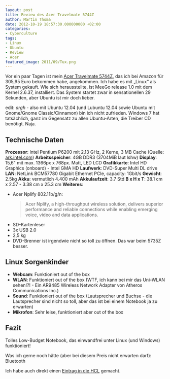 ```yaml
---
layout: post
title: Review des Acer Travelmate 5744Z
author: Martin Thoma
date: 2012-10-19 18:57:30.000000000 +02:00
categories:
- Cyberculture
tags:
- Linux
- Ubuntu
- Review
- Acer
featured_image: 2011/09/Tux.png
---
```

Vor ein paar Tagen ist mein <a href="http://support.acer.com/us/en/product/default.aspx?tab=1&modelId=3823">Acer Travelmate 5744Z</a>, das ich bei Amazon f&uuml;r 305,95 Euro bekommen habe, angekommen. Ich habe es mit &bdquo;Linux&ldquo; als System gekauft. Wie sich herausstellte, ist MeeGo release 1.0 mit dem Kernel 2.6.37, installiert. Das System startet zwar in sensationellen 29 Sekunden, aber Ubuntu ist mir doch lieber.

edit: *argh* - also mit Ubuntu 12.04 (und Lubuntu 12.04 sowie Ubuntu mit Gnome/Gnome Classic/Cinnamon) bin ich nicht zufrieden. Windows 7 hat tats&auml;chlich, ganz im Gegensatz zu allen Ubuntu-Arten, die Treiber CD ben&ouml;tigt. Naja.

<h2>Technische Daten</h2>
<strong>Prozessor</strong>: Intel Pentium P6200 mit 2.13 GHz, 2 Kerne, 3 MB Cache (Quelle: <a href="http://ark.intel.com/products/50176/Intel-Pentium-Processor-P6200-3M-Cache-2_13-GHz">ark.intel.com</a>)
<strong>Arbeitsspeicher</strong>: 4GB DDR3 (3704MiB laut lshw)
<strong>Display</strong>: 15,6" mit max. 1366px x 768px. Matt, LED LCD
<strong>Grafikkarte</strong>: Intel HD Graphics (onboard) - Intel GMA HD
<strong>Laufwerk</strong>: DVD-Super Multi DL drive
<strong>LAN</strong>: NetLink BCM57780 Gigabit Ethernet PCIe, capacity: 1Gbit/s
<strong>Gewicht</strong>: 2.5kg
<strong>Akku</strong>: vermutlich 4.400 mAh
<strong>Akkulaufzeit</strong>: 3.7 Std
<strong>B x H x T</strong>: 38.1 cm x 2.57 - 3.38 cm x 25.3 cm
<strong>Weiteres</strong>:
<ul>
  <li>Acer Nplify 802.11b/g/n: 
<blockquote>Acer Nplify, a high-throughput wireless solution, delivers superior performance and reliable connections while enabling emerging voice, video and data applications.</blockquote>
</li>
  <li>SD-Kartenleser</li>
  <li>3x USB 2.0</li>
  <li>2,5 kg</li>
  <li>DVD-Brenner ist irgendwie nicht so toll zu &ouml;ffnen. Das war beim 5735Z besser.</li>
</ul>

<h2>Linux Sorgenkinder</h2>
<ul>
  <li><strong>Webcam</strong>: Funktioniert out of the box</li>
  <li><strong>WLAN</strong>: Funktioniert out of the box (WTF, ich kann bei mir das Uni-WLAN sehen!?! - Ein AR9485 Wireless Network Adapter von Atheros Communications Inc.)</li>
  <li><strong>Sound</strong>: Funktioniert out of the box (Lautsprecher und Buchse - die Lautsprecher sind nicht so toll, aber das ist bei einem Notebook ja zu erwarten)</li>
  <li><strong>Mikrofon</strong>: Sehr leise, funktioniert aber out of the box</li>
</ul>

<h2>Fazit</h2>
Tolles Low-Budget Notebook, das einwandfrei unter Linux (und Windows) funktioniert!

Was ich gerne noch h&auml;tte (aber bei diesem Preis nicht erwarten darf): Bluetooth

Ich habe auch direkt einen <a href="http://linuxhcl.com/browse/product?id=7811">Eintrag in die HCL</a> gemacht.
